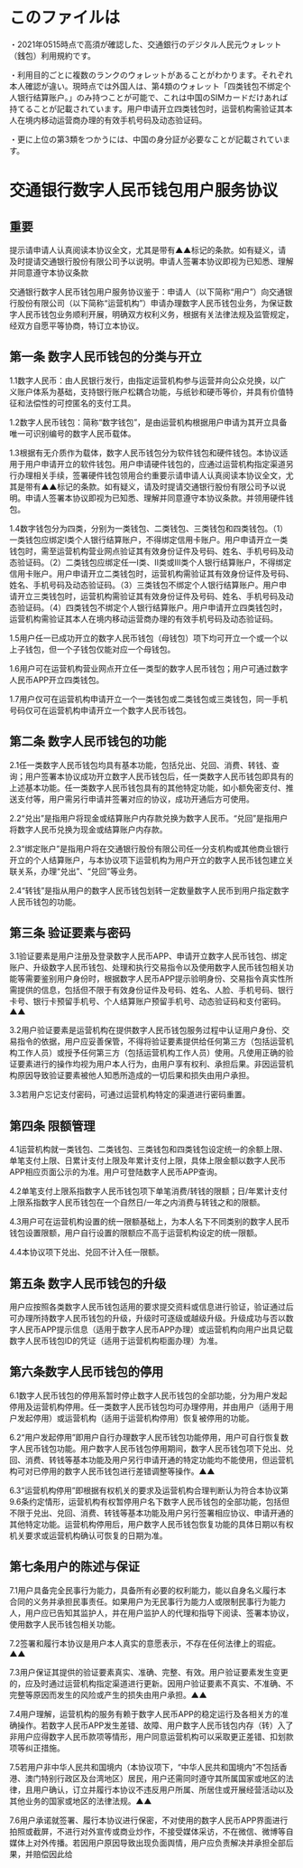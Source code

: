# このファイルは
・2021年0515時点で高須が確認した、交通銀行のデジタル人民元ウォレット（銭包）利用規約です。
 
・利用目的ごとに複数のランクのウォレットがあることがわかります。それぞれ本人確認が違い。現時点では外国人は、第4類のウォレット「四类钱包不绑定个人银行结算账户。」のみ持つことが可能で、これは中国のSIMカードだけあれば持てることが記載されています。用户申请开立四类钱包时，运营机构需验证其本人在境内移动运营商办理的有效手机号码及动态验证码。

・更に上位の第3類をつかうには、中国の身分証が必要なことが記載されています。


# 交通银行数字人民币钱包用户服务协议

## 重要

提示请申请人认真阅读本协议全文，尤其是带有▲▲标记的条款。如有疑义，请及时提请交通银行股份有限公司予以说明。申请人签署本协议即视为已知悉、理解并同意遵守本协议条款

交通银行数字人民币钱包用户服务协议鉴于：申请人（以下简称“用户”）向交通银行股份有限公司（以下简称“运营机构”）申请办理数字人民币钱包业务，为保证数字人民币钱包业务顺利开展，明确双方权利义务，根据有关法律法规及监管规定，经双方自愿平等协商，特订立本协议。

## 第一条 数字人民币钱包的分类与开立

1.1数字人民币：由人民银行发行，由指定运营机构参与运营并向公众兑换，以广义账户体系为基础，支持银行账户松耦合功能，与纸钞和硬币等价，并具有价值特征和法偿性的可控匿名的支付工具。

1.2数字人民币钱包：简称“数字钱包”，是由运营机构根据用户申请为其开立具备唯一可识别编号的数字人民币载体。

1.3根据有无介质作为载体，数字人民币钱包分为软件钱包和硬件钱包。本协议适用于用户申请开立的软件钱包。用户申请硬件钱包的，应通过运营机构指定渠道另行办理相关手续，签署硬件钱包领用合约重要示请申请人认真阅读本协议全文，尤其是带有▲▲标记的条款。如有疑义，请及时提请交通银行股份有限公司予以说明。申请人签署本协议即视为已知悉、理解并同意遵守本协议条款。并领用硬件钱包。

1.4数字钱包分为四类，分别为一类钱包、二类钱包、三类钱包和四类钱包。（1）一类钱包应绑定I类个人银行结算账户，不得绑定信用卡账户。用户申请开立一类钱包时，需至运营机构营业网点验证其有效身份证件及号码、姓名、手机号码及动态验证码。（2）二类钱包应绑定任一I类、II类或III类个人银行结算账户，不得绑定信用卡账户。用户申请开立二类钱包时，运营机构需验证其有效身份证件及号码、姓名、手机号码及动态验证码。（3）三类钱包不绑定个人银行结算账户。用户申请开立三类钱包时，运营机构需验证其有效身份证件及号码、姓名、手机号码及动态验证码。（4）四类钱包不绑定个人银行结算账户。用户申请开立四类钱包时，运营机构需验证其本人在境内移动运营商办理的有效手机号码及动态验证码。

1.5用户任一已成功开立的数字人民币钱包（母钱包）项下均可开立一个或一个以上子钱包，但一个子钱包仅能对应一个母钱包。

1.6用户可在运营机构营业网点开立任一类型的数字人民币钱包；用户可通过数字人民币APP开立四类钱包。

1.7用户仅可在运营机构申请开立一个一类钱包或二类钱包或三类钱包，同一手机号码仅可在运营机构申请开立一个数字人民币钱包。

## 第二条 数字人民币钱包的功能

2.1任一类数字人民币钱包均具有基本功能，包括兑出、兑回、消费、转钱、查询；用户签署本协议成功开立数字人民币钱包后，任一类数字人民币钱包即具有的上述基本功能。任一类数字人民币钱包具有的其他特定功能，如小额免密支付、推送支付等，用户需另行申请并签署对应的协议，成功开通后方可使用。

2.2“兑出”是指用户将现金或结算账户内存款兑换为数字人民币。“兑回”是指用户将数字人民币兑换为现金或结算账户内存款。

2.3“绑定账户”是指用户将在交通银行股份有限公司任一分支机构或其他商业银行开立的个人结算账户，与本协议项下运营机构为用户开立的数字人民币钱包建立关联关系，办理“兑出”、“兑回”等业务。

2.4“转钱”是指从用户的数字人民币钱包划转一定数量数字人民币到用户指定数字人民币钱包的功能。

## 第三条 验证要素与密码

3.1验证要素是用户注册及登录数字人民币APP、申请开立数字人民币钱包、绑定账户、升级数字人民币钱包、处理和执行交易指令以及使用数字人民币钱包相关功能等需要鉴别用户身份时，根据数字人民币APP提示验明身份、交易指令真实性所需提供的信息，包括但不限于有效身份证件及号码、姓名、人脸、手机号码、银行卡号、银行卡预留手机号、个人结算账户预留手机号、动态验证码和支付密码。▲▲

3.2用户验证要素是运营机构在提供数字人民币钱包服务过程中认证用户身份、交易指令的依据，用户应妥善保管，不得将验证要素提供给任何第三方（包括运营机构工作人员）或授予任何第三方（包括运营机构工作人员）使用。凡使用正确的验证要素进行的操作均视为用户本人行为，由用户享有权利、承担后果。非因运营机构原因导致验证要素被他人知悉所造成的一切后果和损失由用户承担。

3.3若用户忘记支付密码，可通过运营机构特定的渠道进行密码重置。

## 第四条 限额管理

4.1运营机构就一类钱包、二类钱包、三类钱包和四类钱包设定统一的余额上限、单笔支付上限、日累计支付上限及年累计支付上限，具体上限金额以数字人民币APP相应页面公示的为准。用户可登陆数字人民币APP查询。

4.2单笔支付上限系指数字人民币钱包项下单笔消费/转钱的限额；日/年累计支付上限系指数字人民币钱包在一个自然日/一年之内消费与转钱之和的限额。

4.3用户可在运营机构设置的统一限额基础上，为本人名下不同类别的数字人民币钱包设置限额，用户自行设置的限额应不高于运营机构设定的统一限额。

4.4本协议项下兑出、兑回不计入任一限额。

## 第五条 数字人民币钱包的升级

用户应按照各类数字人民币钱包适用的要求提交资料或信息进行验证，验证通过后可办理所持数字人民币钱包的升级，升级时可逐级或越级升级。升级成功与否以数字人民币APP提示信息（适用于数字人民币APP办理）或运营机构向用户出具记载数字人民币钱包ID的凭证（适用于运营机构柜面办理）为准。

## 第六条数字人民币钱包的停用

6.1数字人民币钱包的停用系暂时停止数字人民币钱包的全部功能，分为用户发起停用及运营机构停用。任一类数字人民币钱包均可办理停用，并由用户（适用于用户发起停用）或运营机构（适用于运营机构停用）恢复被停用的功能。

6.2“用户发起停用”即用户自行办理数字人民币钱包功能停用，用户可自行恢复数字人民币钱包功能。用户数字人民币钱包停用期间，数字人民币钱包项下兑出、兑回、消费、转钱等基本功能及用户另行申请开通的特定功能均不能使用，但运营机构可对已停用的数字人民币钱包进行差错调整等操作。▲▲

6.3“运营机构停用”即根据有权机关的要求及运营机构合理判断认为符合本协议第9.6条约定情形，运营机构有权暂停用户名下数字人民币钱包的全部功能，包括但不限于兑出、兑回、消费、转钱等基本功能及用户另行签署相应协议、申请开通的其他特定功能。运营机构停用后，用户数字人民币钱包恢复功能的具体日期以有权机关要求或运营机构确认可恢复的日期为准。

## 第七条用户的陈述与保证

7.1用户具备完全民事行为能力，具备所有必要的权利能力，能以自身名义履行本合同的义务并承担民事责任。如果用户为无民事行为能力人或限制民事行为能力人，用户应已告知其监护人，并在用户监护人的代理和指导下阅读、签署本协议，使用数字人民币钱包相关功能。

7.2签署和履行本协议是用户本人真实的意愿表示，不存在任何法律上的瑕疵。▲▲

7.3用户保证其提供的验证要素真实、准确、完整、有效。用户验证要素发生变更的，应及时通过运营机构指定渠道进行更新。因用户验证要素不真实、不准确、不完整等原因而发生的风险或产生的损失由用户承担。▲▲

7.4用户理解，运营机构的服务有赖于数字人民币APP的稳定运行及各相关方的准确操作。若数字人民币APP发生差错、故障、用户数字人民币钱包内存（转）入了非用户应得数字人民币款项等情形，用户同意运营机构可以采取更正差错、扣划款项等纠正措施。

7.5若用户非中华人民共和国境内（本协议项下，“中华人民共和国境内”不包括香港、澳门特别行政区及台湾地区）居民，用户还需同时遵守其所属国家或地区的法律，且用户确认，订立并履行本协议不违反用户所属、所居住或开展经营活动以及其他业务的国家或地区的法律法规。▲▲

7.6用户承诺就签署、履行本协议进行保密，不对使用的数字人民币APP界面进行拍照或截屏，不进行对外宣传或商业炒作，不接受媒体采访，不在微信、微博等自媒体上对外传播。若因用户原因导致出现负面舆情，用户应负责解决并承担全部后果，并赔偿因此给

